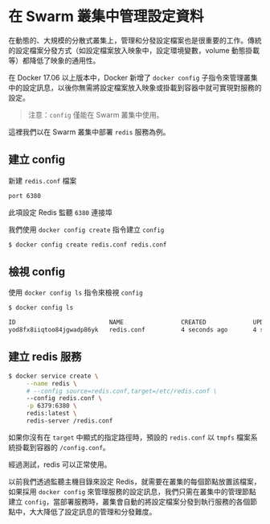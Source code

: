 # 在 Swarm 叢集中管理設定資料

在動態的、大規模的分散式叢集上，管理和分發設定檔案也是很重要的工作。傳統的設定檔案分發方式（如設定檔案放入映象中，設定環境變數，volume 動態掛載等）都降低了映象的通用性。

在 Docker 17.06 以上版本中，Docker 新增了 `docker config` 子指令來管理叢集中的設定訊息，以後你無需將設定檔案放入映象或掛載到容器中就可實現對服務的設定。

>注意：`config` 僅能在 Swarm 叢集中使用。

這裡我們以在 Swarm 叢集中部署 `redis` 服務為例。

## 建立 config

新建 `redis.conf` 檔案

```bash
port 6380
```

此項設定 Redis 監聽 `6380` 連接埠

我們使用 `docker config create` 指令建立 `config`

```bash
$ docker config create redis.conf redis.conf
```

## 檢視 config

使用 `docker config ls` 指令來檢視 `config`

```bash
$ docker config ls

ID                          NAME                CREATED             UPDATED
yod8fx8iiqtoo84jgwadp86yk   redis.conf          4 seconds ago       4 seconds ago
```

## 建立 redis 服務

```bash
$ docker service create \
     --name redis \
     # --config source=redis.conf,target=/etc/redis.conf \
     --config redis.conf \
     -p 6379:6380 \
     redis:latest \
     redis-server /redis.conf
```

如果你沒有在 `target` 中顯式的指定路徑時，預設的 `redis.conf` 以 `tmpfs` 檔案系統掛載到容器的 `/config.conf`。

經過測試，redis 可以正常使用。

以前我們透過監聽主機目錄來設定 Redis，就需要在叢集的每個節點放置該檔案，如果採用 `docker config` 來管理服務的設定訊息，我們只需在叢集中的管理節點建立 `config`，當部署服務時，叢集會自動的將設定檔案分發到執行服務的各個節點中，大大降低了設定訊息的管理和分發難度。
